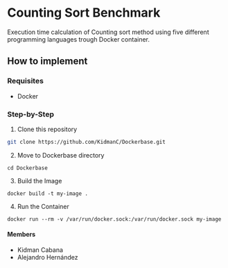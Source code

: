 # Counting Sort Benchmark

Execution time calculation of Counting sort method using five different programming languages trough Docker container.

## How to implement

### Requisites
- Docker

### Step-by-Step
1. Clone this repository
``` bash
git clone https://github.com/KidmanC/Dockerbase.git
```
2. Move to Dockerbase directory
```
cd Dockerbase
```
3. Build the Image
```
docker build -t my-image .
```
4. Run the Container
```
docker run --rm -v /var/run/docker.sock:/var/run/docker.sock my-image
```

#### Members
- Kidman Cabana
- Alejandro Hernández
